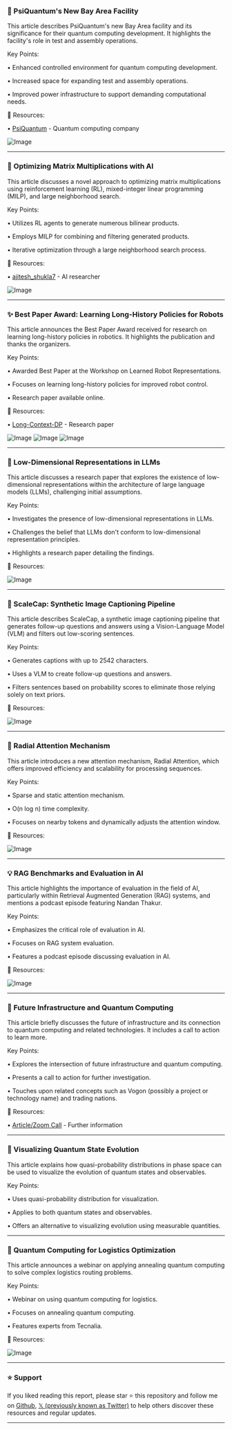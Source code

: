 ### 🤖 PsiQuantum's New Bay Area Facility

This article describes PsiQuantum's new Bay Area facility and its significance for their quantum computing development.  It highlights the facility's role in test and assembly operations.

Key Points:

• Enhanced controlled environment for quantum computing development.

• Increased space for expanding test and assembly operations.

• Improved power infrastructure to support demanding computational needs.


🔗 Resources:

• [PsiQuantum](https://x.com/PsiQuantum) - Quantum computing company

![Image](https://pbs.twimg.com/amplify_video_thumb/1938295780307283968/img/wMfhF3yeE6SJH50y.jpg)


---
### 🤖 Optimizing Matrix Multiplications with AI

This article discusses a novel approach to optimizing matrix multiplications using reinforcement learning (RL), mixed-integer linear programming (MILP), and large neighborhood search.

Key Points:

•  Utilizes RL agents to generate numerous bilinear products.

• Employs MILP for combining and filtering generated products.

• Iterative optimization through a large neighborhood search process.


🔗 Resources:

• [ajitesh_shukla7](https://x.com/ajitesh_shukla7) -  AI researcher

![Image](https://pbs.twimg.com/media/GuYMR2AXQAA_kZi?format=jpg&name=small)


---
### ✨ Best Paper Award: Learning Long-History Policies for Robots

This article announces the Best Paper Award received for research on learning long-history policies in robotics.  It highlights the publication and thanks the organizers.

Key Points:

• Awarded Best Paper at the Workshop on Learned Robot Representations.

• Focuses on learning long-history policies for improved robot control.

• Research paper available online.


🔗 Resources:

• [Long-Context-DP](https://long-context-dp.github.io) - Research paper

![Image](https://pbs.twimg.com/media/GuYQYn7agAA5uCF?format=jpg&name=small)
![Image](https://pbs.twimg.com/media/GuYQYn-bEAUMA9K?format=jpg&name=small)
![Image](https://pbs.twimg.com/amplify_video_thumb/1923084745673670656/img/0fZkGd6M01EZe6l5?format=jpg&name=360x360)


---
### 🤖 Low-Dimensional Representations in LLMs

This article discusses a research paper that explores the existence of low-dimensional representations within the architecture of large language models (LLMs), challenging initial assumptions.

Key Points:

• Investigates the presence of low-dimensional representations in LLMs.

• Challenges the belief that LLMs don't conform to low-dimensional representation principles.

•  Highlights a research paper detailing the findings.


🔗 Resources:

![Image](https://pbs.twimg.com/media/GuXewHLXUAAyj8Z?format=jpg&name=small)


---
### 🤖 ScaleCap: Synthetic Image Captioning Pipeline

This article describes ScaleCap, a synthetic image captioning pipeline that generates follow-up questions and answers using a Vision-Language Model (VLM) and filters out low-scoring sentences.

Key Points:

• Generates captions with up to 2542 characters.

• Uses a VLM to create follow-up questions and answers.

• Filters sentences based on probability scores to eliminate those relying solely on text priors.


🔗 Resources:

![Image](https://pbs.twimg.com/media/GuSuWnkaYAA0EeK?format=jpg&name=small)


---
### 🤖 Radial Attention Mechanism

This article introduces a new attention mechanism, Radial Attention, which offers improved efficiency and scalability for processing sequences.

Key Points:

• Sparse and static attention mechanism.

• O(n log n) time complexity.

• Focuses on nearby tokens and dynamically adjusts the attention window.


🔗 Resources:

![Image](https://pbs.twimg.com/media/GuVtPzJbEAYxSEx?format=jpg&name=small)


---
### 💡 RAG Benchmarks and Evaluation in AI

This article highlights the importance of evaluation in the field of AI, particularly within Retrieval Augmented Generation (RAG) systems, and mentions a podcast episode featuring Nandan Thakur.

Key Points:

•  Emphasizes the critical role of evaluation in AI.

•  Focuses on RAG system evaluation.

•  Features a podcast episode discussing evaluation in AI.


🔗 Resources:

![Image](https://pbs.twimg.com/media/GuS7tbRWsAAZj9C?format=jpg&name=small)


---
### 🚀 Future Infrastructure and Quantum Computing

This article briefly discusses the future of infrastructure and its connection to quantum computing and  related technologies.  It includes a call to action to learn more.

Key Points:

• Explores the intersection of future infrastructure and quantum computing.

•  Presents a call to action for further investigation.

•  Touches upon related concepts such as Vogon (possibly a project or technology name) and trading nations.


🔗 Resources:

• [Article/Zoom Call](https://t.co/f0XIYrwLIg) - Further information


---
### 🤖 Visualizing Quantum State Evolution

This article explains how quasi-probability distributions in phase space can be used to visualize the evolution of quantum states and observables.

Key Points:

• Uses quasi-probability distribution for visualization.

• Applies to both quantum states and observables.

• Offers an alternative to visualizing evolution using measurable quantities.



---
### 🤖 Quantum Computing for Logistics Optimization

This article announces a webinar on applying annealing quantum computing to solve complex logistics routing problems.

Key Points:

• Webinar on using quantum computing for logistics.

• Focuses on annealing quantum computing.

• Features experts from Tecnalia.


🔗 Resources:

![Image](https://pbs.twimg.com/media/GuSzZLiWwAA8n23?format=jpg&name=small)


---

### ⭐️ Support

If you liked reading this report, please star ⭐️ this repository and follow me on [Github](https://github.com/Drix10), [𝕏 (previously known as Twitter)](https://x.com/DRIX_10_) to help others discover these resources and regular updates.

---